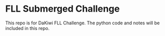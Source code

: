 # FLL Submerged Challenge
This repo is for DaKiwi FLL Challenge. The python code and notes will be included in this repo.
